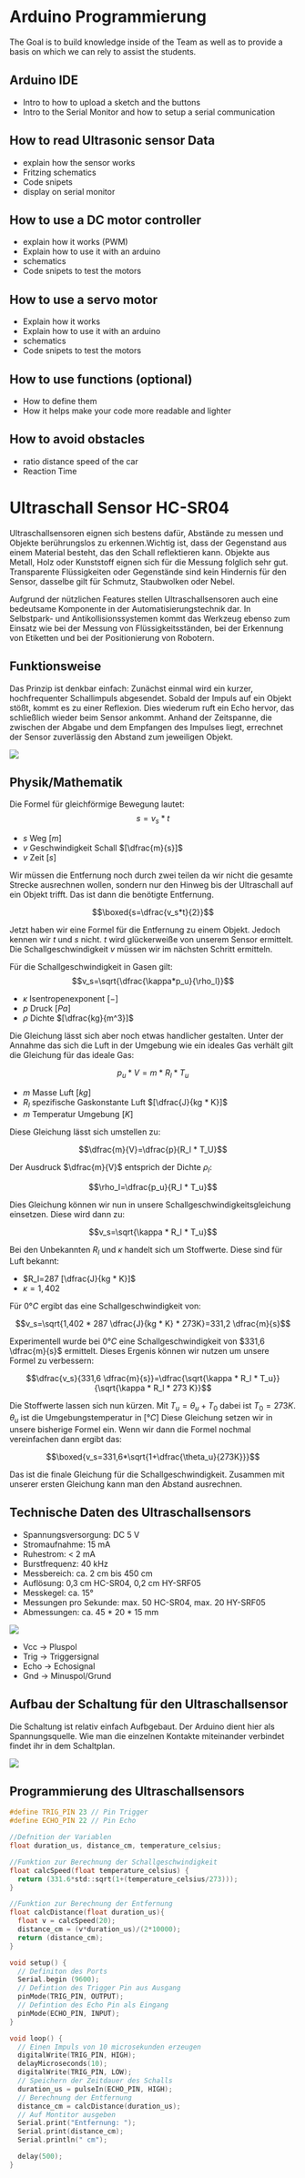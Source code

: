 # Arduino Programmierung
The Goal is to build knowledge inside of the Team as well as to provide a basis on which we can rely to assist the students.

## Arduino IDE
- Intro to how to upload a sketch and the buttons
- Intro to the Serial Monitor and how to setup a serial communication 

## How to read Ultrasonic sensor Data
- explain how the sensor works 
- Fritzing schematics
- Code snipets
- display on serial monitor 

## How to use a DC motor controller 
- explain how it works (PWM)
- Explain how to use it with an arduino 
- schematics
- Code snipets to test the motors

## How to use a servo motor
- Explain how it works
- Explain how to use it with an arduino 
- schematics
- Code snipets to test the motors

## How to use functions (optional)
- How to define them 
- How it helps make your code more readable and lighter

## How to avoid obstacles
- ratio distance speed of the car 
- Reaction Time 


# Ultraschall Sensor HC-SR04
Ultraschallsensoren eignen sich bestens dafür, Abstände zu messen und Objekte berührungslos zu erkennen.Wichtig ist, dass der Gegenstand aus einem Material besteht, das den Schall reflektieren kann. Objekte aus Metall, Holz oder Kunststoff eignen sich für die Messung folglich sehr gut. Transparente Flüssigkeiten oder Gegenstände sind kein Hindernis für den Sensor, dasselbe gilt für Schmutz, Staubwolken oder Nebel.

Aufgrund der nützlichen Features stellen Ultraschallsensoren auch eine bedeutsame Komponente in der Automatisierungstechnik dar. In Selbstpark- und Antikollisionssystemen kommt das Werkzeug ebenso zum Einsatz wie bei der Messung von Flüssigkeitsständen, bei der Erkennung von Etiketten und bei der Positionierung von Robotern.

## Funktionsweise
Das Prinzip ist denkbar einfach: Zunächst einmal wird ein kurzer, hochfrequenter Schallimpuls abgesendet. Sobald der Impuls auf ein Objekt stößt, kommt es zu einer Reflexion. Dies wiederum ruft ein Echo hervor, das schließlich wieder beim Sensor ankommt. Anhand der Zeitspanne, die zwischen der Abgabe und dem Empfangen des Impulses liegt, errechnet der Sensor zuverlässig den Abstand zum jeweiligen Objekt.

![](Bilder/ultraschallprinzip.png)

## Physik/Mathematik
Die Formel für gleichförmige Bewegung lautet:
$$s=v_s*t$$
- $s$ Weg $[m]$
- $v$ Geschwindigkeit Schall $[\dfrac{m}{s}]$
- $v$ Zeit $[s]$

Wir müssen die Entfernung noch durch zwei teilen da wir nicht die gesamte Strecke ausrechnen wollen, sondern nur den Hinweg bis der Ultraschall auf ein Objekt trifft. Das ist dann die benötigte Entfernung.

$$\boxed{s=\dfrac{v_s*t}{2}}$$

Jetzt haben wir eine Formel für die Entfernung zu einem Objekt. Jedoch kennen wir $t$ und $s$ nicht. $t$ wird glückerweiße von unserem Sensor ermittelt. Die Schallgeschwindigkeit $v$ müssen wir im nächsten Schritt ermitteln.

Für die Schallgeschwindigkeit in Gasen gilt:
$$v_s=\sqrt{\dfrac{\kappa*p_u}{\rho_l}}$$
- $\kappa$ Isentropenexponent $[-]$
- $p$ Druck $[Pa]$
- $\rho$ Dichte $[\dfrac{kg}{m^3}]$

Die Gleichung lässt sich aber noch etwas handlicher gestalten. Unter der Annahme das sich die Luft in der Umgebung wie ein ideales Gas verhält gilt die Gleichung für das ideale Gas:

$$p_u * V=m * R_l * T_u$$

- $m$ Masse Luft $[kg]$
- $R_l$ spezifische Gaskonstante Luft $[\dfrac{J}{kg * K}]$
- $m$ Temperatur Umgebung $[K]$

Diese Gleichung lässt sich umstellen zu:

$$\dfrac{m}{V}=\dfrac{p}{R_l * T_U}$$

Der Ausdruck $\dfrac{m}{V}$ entsprich der Dichte $\rho_l$:

$$\rho_l=\dfrac{p_u}{R_l * T_u}$$

Dies Gleichung können wir nun in unsere Schallgeschwindigkeitsgleichung einsetzen. Diese wird dann zu:

$$v_s=\sqrt{\kappa * R_l * T_u}$$

Bei den Unbekannten $R_l$ und $\kappa$ handelt sich um Stoffwerte. Diese sind für Luft bekannt:
- $R_l=287 [\dfrac{J}{kg * K}]$
- $\kappa=1,402$

Für $0°C$ ergibt das eine Schallgeschwindigkeit von:

$$v_s=\sqrt{1,402 * 287 \dfrac{J}{kg * K} * 273K}=331,2 \dfrac{m}{s}$$

Experimentell wurde bei $0°C$ eine Schallgeschwindigkeit von $331,6 \dfrac{m}{s}$ ermittelt. Dieses Ergenis können wir nutzen um unsere Formel zu verbessern:

$$\dfrac{v_s}{331,6 \dfrac{m}{s}}=\dfrac{\sqrt{\kappa * R_l * T_u}}{\sqrt{\kappa * R_l * 273 K}}$$

Die Stoffwerte lassen sich nun kürzen. Mit $T_u=\theta_u+T_0$ dabei ist $T_0=273K$. $\theta_u$ ist die Umgebungstemperatur in $[°C]$ Diese Gleichung setzen wir in unsere bisherige Formel ein. Wenn wir dann die Formel nochmal vereinfachen dann ergibt das:

$$\boxed{v_s=331,6*\sqrt{1+\dfrac{\theta_u}{273K}}}$$

Das ist die finale Gleichung für die Schallgeschwindigkeit. Zusammen mit unserer ersten Gleichung kann man den Abstand ausrechnen.

## Technische Daten des Ultraschallsensors
- Spannungsversorgung: DC 5 V
- Stromaufnahme: 15 mA
- Ruhestrom: < 2 mA
- Burstfrequenz: 40 kHz
- Messbereich: ca. 2 cm bis 450 cm
- Auflösung: 0,3 cm HC-SR04, 0,2 cm HY-SRF05
- Messkegel: ca. 15°
- Messungen pro Sekunde: max. 50 HC-SR04, max. 20 HY-SRF05
- Abmessungen: ca. 45 * 20 * 15 mm

![](/Bilder/hc-sr04.jpg)

- Vcc -> Pluspol
- Trig -> Triggersignal
- Echo -> Echosignal 
- Gnd -> Minuspol/Grund

## Aufbau der Schaltung für den Ultraschallsensor
Die Schaltung ist relativ einfach Aufbgebaut. Der Arduino dient hier als Spannungsquelle. Wie man die einzelnen Kontakte miteinander verbindet findet ihr in dem Schaltplan.

![](/Bilder/Ultraschallsensor_Steckplatine.jpg)

## Programmierung des Ultraschallsensors 
```C
#define TRIG_PIN 23 // Pin Trigger
#define ECHO_PIN 22 // Pin Echo

//Defnition der Variablen
float duration_us, distance_cm, temperature_celsius;

//Funktion zur Berechnung der Schallgeschwindigkeit 
float calcSpeed(float temperature_celsius) {
  return (331.6*std::sqrt(1+(temperature_celsius/273)));
}

//Funktion zur Berechnung der Entfernung
float calcDistance(float duration_us){
  float v = calcSpeed(20);
  distance_cm = (v*duration_us)/(2*10000);
  return (distance_cm);
}

void setup() {
  // Definiton des Ports
  Serial.begin (9600);
  // Defintion des Trigger Pin aus Ausgang
  pinMode(TRIG_PIN, OUTPUT);
  // Defintion des Echo Pin als Eingang
  pinMode(ECHO_PIN, INPUT);
}

void loop() {
  // Einen Impuls von 10 microsekunden erzeugen
  digitalWrite(TRIG_PIN, HIGH);
  delayMicroseconds(10);
  digitalWrite(TRIG_PIN, LOW);
  // Speichern der Zeitdauer des Schalls 
  duration_us = pulseIn(ECHO_PIN, HIGH);
  // Berechnung der Entfernung
  distance_cm = calcDistance(duration_us);
  // Auf Montitor ausgeben
  Serial.print("Entfernung: ");
  Serial.print(distance_cm);
  Serial.println(" cm");

  delay(500);
}
```




